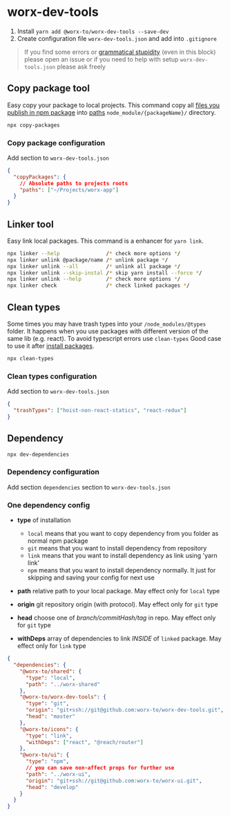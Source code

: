 # worx-dev-tools

1. Install `yarn add @worx-to/worx-dev-tools --save-dev`
2. Create configuration file `worx-dev-tools.json` and add into `.gitignore`

> If you find some errors or [grammatical stupidity](https://i.kym-cdn.com/entries/icons/facebook/000/001/639/grammarnazi.jpg) (even in this block) please open an issue
> or if you need to help with setup `worx-dev-tools.json` please ask freely

## Copy package tool

Easy copy your package to local projects. This command copy all [files you publish in npm package](https://docs.npmjs.com/cli/v7/commands/npm-publish#files-included-in-package) into
[paths](#copy-package-configuration) `node_module/{packageName}/` directory.

```bash
npx copy-packages
```

### Copy package configuration

Add section to `worx-dev-tools.json`

```json
{
  "copyPackages": {
    // Absolute paths to projects roots
    "paths": ["~/Projects/worx-app"]
  }
}
```

## Linker tool

Easy link local packages. This command is a enhancer for `yarn link`.

```bash
npx linker --help               /* check more options */
npx linker unlink @package/name /* unlink package */
npx linker unlink --all         /* unlink all package */
npx linker unlink --skip-instal /* skip yarn install --force */
npx linker unlink --help        /* check more options */
npx linker check                /* check linked packages */
```

## Clean types

Some times you may have trash types into your `/node_modules/@types` folder. It happens when
you use packages with different version of the same lib (e.g. react). To avoid typescript errors use `clean-types`
Good case to use it after [install packages](https://docs.npmjs.com/cli/v7/using-npm/scripts#pre--post-scripts).

```bash
npx clean-types
```

### Clean types configuration

Add section to `worx-dev-tools.json`

```json
{
  "trashTypes": ["hoist-non-react-statics", "react-redux"]
}
```

## Dependency

```bash
npx dev-dependencies
```

### Dependency configuration

Add section `dependencies` section to `worx-dev-tools.json`

### One dependency config

- **type** of installation

  - `local` means that you want to copy dependency from you folder as normal npm package
  - `git` means that you want to install dependency from repository
  - `link` means that you want to install dependency as link using 'yarn link'
  - `npm` means that you want to install dependency normally. It just for skipping and saving your config for next use

- **path** relative path to your local package. May effect only for `local` type
- **origin** git repository origin (with protocol). May effect only for `git` type
- **head** choose one of _branch/commitHash/tag_ in repo. May effect only for `git` type
- **withDeps** array of dependencies to link _INSIDE_ of `linked` package. May effect only for `link` type

```json
{
  "dependencies": {
    "@worx-to/shared": {
      "type": "local",
      "path": "../worx-shared"
    },
    "@worx-to/worx-dev-tools": {
      "type": "git",
      "origin": "git+ssh://git@github.com:worx-to/worx-dev-tools.git",
      "head": "master"
    },
    "@worx-to/icons": {
      "type": "link",
      "withDeps": ["react", "@reach/router"]
    },
    "@worx-to/ui": {
      "type": "npm",
      // you can save non-affect props for further use
      "path": "../worx-ui",
      "origin": "git+ssh://git@github.com:worx-to/worx-ui.git",
      "head": "develop"
    }
  }
}
```
